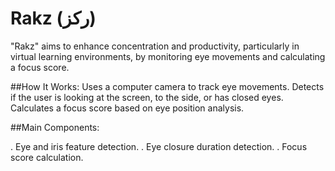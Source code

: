 # Rakz (ركز)

"Rakz" aims to enhance concentration and productivity, particularly in virtual learning environments, by monitoring eye movements and calculating a focus score.

##How It Works:
Uses a computer camera to track eye movements.
Detects if the user is looking at the screen, to the side, or has closed eyes.
Calculates a focus score based on eye position analysis.

##Main Components:

. Eye and iris feature detection.
. Eye closure duration detection.
. Focus score calculation.




